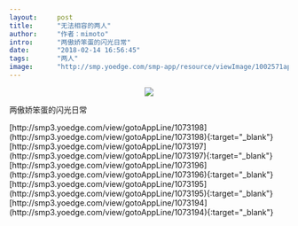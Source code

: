 ```yaml
---
layout:     post
title:      "无法相容的两人"
author:     "作者：mimoto"
intro:      "两傲娇笨蛋的闪光日常"
date:       "2018-02-14 16:56:45"
tags:       "两人"
image:      "http://smp.yoedge.com/smp-app/resource/viewImage/1002571appline.png"
---
```

<div style="text-align: center">
<p><img src="http://smp.yoedge.com/smp-app/resource/viewImage/1002571appline.png"/></p>
</div>
<p class="post-meta">
<span>两傲娇笨蛋的闪光日常</span>
</p>
[http://smp3.yoedge.com/view/gotoAppLine/1073198](http://smp3.yoedge.com/view/gotoAppLine/1073198){:target="_blank"}
[http://smp3.yoedge.com/view/gotoAppLine/1073197](http://smp3.yoedge.com/view/gotoAppLine/1073197){:target="_blank"}
[http://smp3.yoedge.com/view/gotoAppLine/1073196](http://smp3.yoedge.com/view/gotoAppLine/1073196){:target="_blank"}
[http://smp3.yoedge.com/view/gotoAppLine/1073195](http://smp3.yoedge.com/view/gotoAppLine/1073195){:target="_blank"}
[http://smp3.yoedge.com/view/gotoAppLine/1073194](http://smp3.yoedge.com/view/gotoAppLine/1073194){:target="_blank"}


